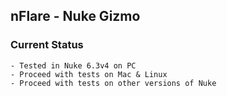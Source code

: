 nFlare - Nuke Gizmo
------------------

### Current Status
	- Tested in Nuke 6.3v4 on PC
	- Proceed with tests on Mac & Linux
	- Proceed with tests on other versions of Nuke
